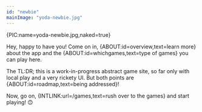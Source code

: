 ```yaml
---
id: "newbie"
mainImage: "yoda-newbie.jpg"
---
```


{PIC:name=yoda-newbie.jpg,naked=true}

Hey, happy to have you! Come on in, {ABOUT:id=overview,text=learn more} about the app and the {ABOUT:id=whichgames,text=type of games} you can play here.

The TL:DR; this is a work-in-progress abstract game site, so far only with local play and a very rickety UI. But both points are {ABOUT:id=roadmap,text=being addressed}!

Now, go on, {INTLINK:url=/games,text=rush over to the games} and start playing! 🙃
